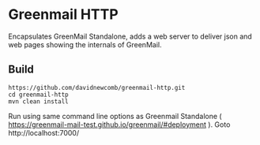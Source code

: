 # Greenmail HTTP

Encapsulates GreenMail Standalone, adds a web server to deliver json and web pages showing the internals of GreenMail.

## Build

```
https://github.com/davidnewcomb/greenmail-http.git
cd greenmail-http
mvn clean install
```
Run using same command line options as Greenmail Standalone ( https://greenmail-mail-test.github.io/greenmail/#deployment ).
Goto http://localhost:7000/

